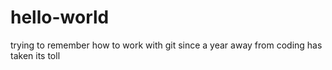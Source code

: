 # hello-world
trying to remember how to work with git since a year away from coding has taken its toll
